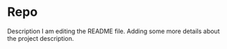 # Repo
Description
I am editing the README file. Adding some more details about the project description.
